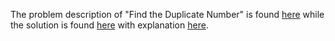 The problem description of "Find the Duplicate Number" is found [here](https://leetcode.com/problems/find-the-duplicate-number/description/?envType=daily-question&envId=2023-09-19) while the solution is found [here](https://github.com/aurimas13/Solutions-To-Problems/blob/main/LeetCode/Java%20Solutions/Find%20the%20Duplicate%20Number/find.java) with explanation [here]().
